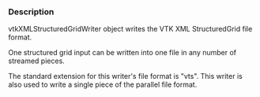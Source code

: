 ### Description

vtkXMLStructuredGridWriter object writes the VTK XML StructuredGrid file format. 

One structured grid input can be written into one file in any number of streamed pieces. 

The standard extension for this writer's file format is "vts". This writer is also used to write a single piece of the parallel file format.
